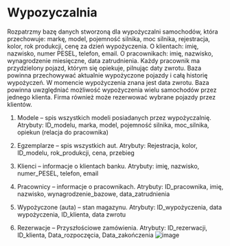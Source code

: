 # Wypozyczalnia
Rozpatrzmy bazę danych stworzoną dla wypożyczalni samochodów, która przechowuje: markę, model, pojemność silnika, moc silnika, rejestracja, kolor, rok produkcji, cenę za dzień wypożyczenia. O klientach: imię, nazwisko, numer PESEL, telefon, email. O pracownikach: imię, nazwisko, wynagrodzenie miesięczne, data zatrudnienia. Każdy pracownik ma przydzielony pojazd, którym się opiekuje, pilnując daty zwrotu. Baza powinna przechowywać aktualnie wypożyczone pojazdy i całą historię wypożyczeń. W momencie wypożyczenia znana jest data zwrotu. Baza powinna uwzględniać możliwość wypożyczenia wielu samochodów przez jednego klienta. Firma również może rezerwować wybrane pojazdy przez klientów. 

1.	Modele – spis wszystkich modeli posiadanych przez wypożyczalnię.
Atrybuty: ID_modelu, marka, model, pojemność silnika, moc_silnika, opiekun (relacja do pracownika)

2.	Egzemplarze – spis wszystkich aut.
Atrybuty: Rejestracja, kolor, ID_modelu, rok_produkcji, cena, przebieg

3. Klienci – informacje o klientach banku.
Atrybuty: imię, nazwisko, numer_PESEL, telefon, email

4. Pracownicy – informacje o pracownikach.
Atrybuty: ID_pracownika, imię, nazwisko, wynagrodzenie_bazowe, data_zatrudnienia

5. Wypożyczone (auta) – stan magazynu.
Atrybuty: ID_wypożyczenia, data wypożyczenia, ID_klienta, data zwrotu

6. Rezerwacje – Przyszłościowe zamówienia.
Atrybuty: ID_rezerwacji, ID_klienta, Data_rozpoczęcia, Data_zakończenia
![image](https://github.com/user-attachments/assets/ef31c9c6-9cc0-426e-83cc-7e84f12dfba4)
